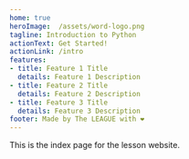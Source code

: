 ```yaml
---
home: true
heroImage:  /assets/word-logo.png
tagline: Introduction to Python
actionText: Get Started!
actionLink: /intro
features:
- title: Feature 1 Title
  details: Feature 1 Description
- title: Feature 2 Title
  details: Feature 2 Description
- title: Feature 3 Title
  details: Feature 3 Description
footer: Made by The LEAGUE with ❤️
---
```


This is the index page for the lesson website. 
